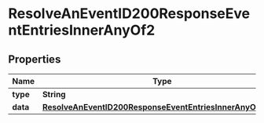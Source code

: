 

# ResolveAnEventID200ResponseEventEntriesInnerAnyOf2


## Properties

| Name | Type | Description | Notes |
|------------ | ------------- | ------------- | -------------|
|**type** | **String** |  |  |
|**data** | [**ResolveAnEventID200ResponseEventEntriesInnerAnyOf2Data**](ResolveAnEventID200ResponseEventEntriesInnerAnyOf2Data.md) |  |  |



